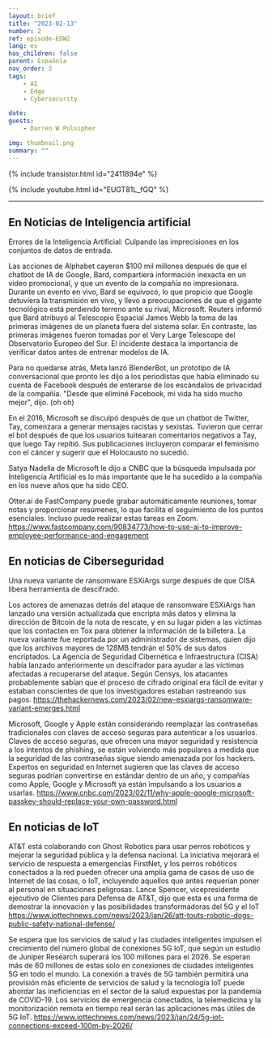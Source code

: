 ```yaml
---
layout: brief
title: "2023-02-13"
number: 2
ref: episode-EDW2
lang: es
has_children: false
parent: Española
nav_order: 2
tags:
    - AI
    - Edge
    - Cybersecurity

date: 
guests:
    - Darren W Pulsipher

img: thumbnail.png
summary: ""
---
```


{% include transistor.html id="2411894e" %}

{% include youtube.html id="EUGT81L_fGQ" %}

---

## En Noticias de Inteligencia artificial

Errores de la Inteligencia Artificial: Culpando las imprecisiones en los conjuntos de datos de entrada.

Las acciones de Alphabet cayeron $100 mil millones después de que el chatbot de IA de Google, Bard, compartiera información inexacta en un video promocional, y que un evento de la compañía no impresionara. Durante un evento en vivo, Bard se equivocó, lo que propicio que Google detuviera la transmisión en vivo, y llevo a preocupaciones de que el gigante tecnológico está perdiendo terreno ante su rival, Microsoft. Reuters informó que Bard atribuyó al Telescopio Espacial James Webb la toma de las primeras imágenes de un planeta fuera del sistema solar. En contraste, las primeras imágenes fueron tomadas por el Very Large Telescope del Observatorio Europeo del Sur. El incidente destaca la importancia de verificar datos antes de entrenar modelos de IA.

Para no quedarse atrás, Meta lanzó BlenderBot, un prototipo de IA conversacional que pronto les dijo a los periodistas que había eliminado su cuenta de Facebook después de enterarse de los escándalos de privacidad de la compañía. "Desde que eliminé Facebook, mi vida ha sido mucho mejor", dijo. (oh oh)

En el 2016, Microsoft se disculpó después de que un chatbot de Twitter, Tay, comenzara a generar mensajes racistas y sexistas. Tuvieron que cerrar el bot después de que los usuarios tuitearan comentarios negativos a Tay, que luego Tay repitió. Sus publicaciones incluyeron comparar el feminismo con el cáncer y sugerir que el Holocausto no sucedió.

Satya Nadella de Microsoft le dijo a CNBC que la búsqueda impulsada por Inteligencia Artificial es lo más importante que le ha sucedido a la compañía en los nueve años que ha sido CEO.

Otter.ai de FastCompany puede grabar automáticamente reuniones, tomar notas y proporcionar resúmenes, lo que facilita el seguimiento de los puntos esenciales. Incluso puede realizar estas tareas en Zoom. https://www.fastcompany.com/90834773/how-to-use-ai-to-improve-employee-performance-and-engagement

## En noticias de Ciberseguridad

Una nueva variante de ransomware ESXiArgs surge después de que CISA libera herramienta de descifrado.

Los actores de amenazas detrás del ataque de ransomware ESXiArgs han lanzado una versión actualizada que encripta más datos y elimina la dirección de Bitcoin de la nota de rescate, y en su lugar piden a las víctimas que los contacten en Tox para obtener la información de la billetera. La nueva variante fue reportada por un administrador de sistemas, quien dijo que los archivos mayores de 128MB tendrán el 50% de sus datos encriptados. La Agencia de Seguridad Cibernética e Infraestructura (CISA) había lanzado anteriormente un descifrador para ayudar a las víctimas afectadas a recuperarse del ataque. Según Censys, los atacantes probablemente sabían que el proceso de cifrado original era fácil de evitar y estaban conscientes de que los investigadores estaban rastreando sus pagos. https://thehackernews.com/2023/02/new-esxiargs-ransomware-variant-emerges.html

Microsoft, Google y Apple están considerando reemplazar las contraseñas tradicionales con claves de acceso seguras para autenticar a los usuarios. Claves de acceso seguras, que ofrecen una mayor seguridad y resistencia a los intentos de phishing, se están volviendo más populares a medida que la seguridad de las contraseñas sigue siendo amenazada por los hackers. Expertos en seguridad en Internet sugieren que las claves de acceso seguras podrían convertirse en estándar dentro de un año, y compañías como Apple, Google y Microsoft ya están impulsando a los usuarios a usarlas. https://www.cnbc.com/2023/02/11/why-apple-google-microsoft-passkey-should-replace-your-own-password.html

## En noticias de IoT

AT&T está colaborando con Ghost Robotics para usar perros robóticos y mejorar la seguridad pública y la defensa nacional. La iniciativa mejorará el servicio de respuesta a emergencias FirstNet, y los perros robóticos conectados a la red pueden ofrecer una amplia gama de casos de uso de Internet de las cosas, o IoT, incluyendo aquellos que antes requerían poner al personal en situaciones peligrosas. Lance Spencer, vicepresidente ejecutivo de Clientes para Defensa de AT&T, dijo que esta es una forma de demostrar la innovación y las posibilidades transformadoras del 5G y el IoT https://www.iottechnews.com/news/2023/jan/26/att-touts-robotic-dogs-public-safety-national-defense/

Se espera que los servicios de salud y las ciudades inteligentes impulsen el crecimiento del número global de conexiones 5G IoT, que según un estudio de Juniper Research superará los 100 millones para el 2026. Se esperan más de 60 millones de estas solo en conexiones de ciudades inteligentes 5G en todo el mundo. La conexión a través de 5G también permitirá una provisión más eficiente de servicios de salud y la tecnología IoT puede abordar las ineficiencias en el sector de la salud expuestas por la pandemia de COVID-19. Los servicios de emergencia conectados, la telemedicina y la monitorización remota en tiempo real serán las aplicaciones más útiles de 5G IoT. https://www.iottechnews.com/news/2023/jan/24/5g-iot-connections-exceed-100m-by-2026/ 

